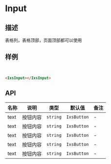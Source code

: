 # Input

## 描述

表格列，表格顶部，页面顶部都可以使用

## 样例

<br />
<ClientOnly>
<IxsInput></IxsInput>
</ClientOnly>

```html
<IxsInput></IxsInput>
```

## API

| 名称 | 说明     | 类型     | 默认值      | 备注 |
| ---- | -------- | -------- | ----------- | ---- |
| text | 按钮内容 | `string` | `IxsButton` | -    |
| text | 按钮内容 | `string` | `IxsButton` | -    |
| text | 按钮内容 | `string` | `IxsButton` | -    |
| text | 按钮内容 | `string` | `IxsButton` | -    |
| text | 按钮内容 | `string` | `IxsButton` | -    |
